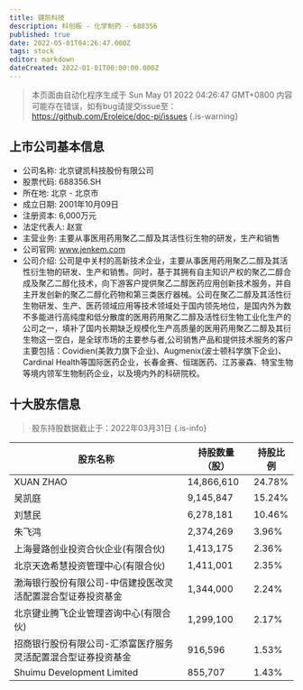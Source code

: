 ```yaml
---
title: 键凯科技
description: 科创板 - 化学制药 - 688356
published: true
date: 2022-05-01T04:26:47.000Z
tags: stock
editor: markdown
dateCreated: 2022-01-01T00:00:00.000Z
---
```


> 本页面由自动化程序生成于 Sun May 01 2022 04:26:47 GMT+0800
> 内容可能存在错误，如有bug请提交issue至：https://github.com/Eroleice/doc-pi/issues
{.is-warning}

## 上市公司基本信息
- 公司名称: 北京键凯科技股份有限公司
- 股票代码: 688356.SH
- 所在地: 北京 - 北京市
- 成立日期: 2001年10月09日
- 注册资本: 6,000万元
- 法定代表人: 赵宣
- 主营业务: 主要从事医用药用聚乙二醇及其活性衍生物的研发，生产和销售
- 公司官网: www.jenkem.com
- 公司介绍: 公司是中关村的高新技术企业，主要从事医用药用聚乙二醇及其活性衍生物的研发、生产和销售。同时，基于其拥有自主知识产权的聚乙二醇合成及聚乙二醇化技术，向下游客户提供聚乙二醇医药应用创新技术服务，并自主开发创新的聚乙二醇化药物和第三类医疗器械。公司在聚乙二醇及其活性衍生物研发、生产、医药领域应用等技术领域处于国内领先地位，是国内外为数不多能进行高纯度和低分散度的医用药用聚乙二醇及活性衍生物工业化生产的公司之一，填补了国内长期缺乏规模化生产高质量的医用药用聚乙二醇及其衍生物这一空白，是全球市场的主要参与者,公司销售产品和提供技术服务的客户主要包括：Covidien(美敦力旗下企业)、Augmenix(波士顿科学旗下企业)、Cardinal Health等国际医药企业，长春金赛、恒瑞医药、江苏豪森、特宝生物等境内领军生物制药企业，以及境内外的科研院校。


## 十大股东信息
> 股东持股数据截止于：2022年03月31日
{.is-info}

| 股东名称 | 持股数量（股） | 持股比例 |
| --- | --- | --- |
| XUAN ZHAO | 14,866,610 | 24.78% |
| 吴凯庭 | 9,145,847 | 15.24% |
| 刘慧民 | 6,278,181 | 10.46% |
| 朱飞鸿 | 2,374,269 | 3.96% |
| 上海曼路创业投资合伙企业(有限合伙) | 1,413,175 | 2.36% |
| 北京天逸希慧投资管理中心(有限合伙) | 1,411,001 | 2.35% |
| 渤海银行股份有限公司-中信建投医改灵活配置混合型证券投资基金 | 1,344,000 | 2.24% |
| 北京键业腾飞企业管理咨询中心(有限合伙) | 1,299,100 | 2.17% |
| 招商银行股份有限公司-汇添富医疗服务灵活配置混合型证券投资基金 | 916,596 | 1.53% |
| Shuimu Development Limited | 855,707 | 1.43% |




